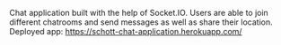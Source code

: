 Chat application built with the help of Socket.IO. Users are able to join different chatrooms and send messages as well as share their location. 
Deployed app: https://schott-chat-application.herokuapp.com/
